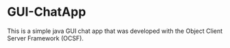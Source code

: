 # GUI-ChatApp
This is a simple java GUI chat app that was developed with the Object Client Server Framework (OCSF).
